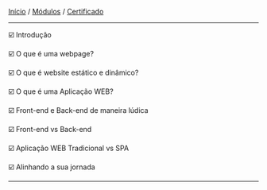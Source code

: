 [Início](https://github.com/Thalyalm/rocketseat-trilha-conectar) /
[Módulos](https://github.com/Thalyalm/rocketseat-trilha-conectar/tree/main/aulas) /
[Certificado](https://github.com/Thalyalm/rocketseat-trilha-conectar/tree/main/certificado/certificado-trilha-conectar.pdf)

---

:ballot_box_with_check: Introdução

:ballot_box_with_check: O que é uma webpage?

:ballot_box_with_check: O que é website estático e dinâmico?

:ballot_box_with_check: O que é uma Aplicação WEB?

:ballot_box_with_check: Front-end e Back-end de maneira lúdica

:ballot_box_with_check: Front-end vs Back-end

:ballot_box_with_check: Aplicação WEB Tradicional vs SPA

:ballot_box_with_check: Alinhando a sua jornada

---